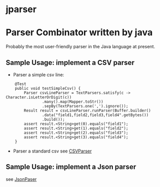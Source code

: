 # jparser

# Parser Combinator written by java

Probably the most user-friendly parser in the Java language at present.

## Sample Usage: implement a CSV parser
* Parser a simple csv line:
```
    @Test
    public void testSimpleCsv() {
        Parser csvLineParser = TextParsers.satisfy(c -> Character.isLetterOrDigit(c))
                .many().map(Mapper.toStr())
                .sepBy(TextParsers.one(',').ignore());
        Result result = csvLineParser.runParser(Buffer.builder()
                .data("field1,field2,field3,field4".getBytes())
                .build());
        assert result.<String>get(0).equals("field1");
        assert result.<String>get(1).equals("field2");
        assert result.<String>get(2).equals("field3");
        assert result.<String>get(3).equals("field4");
    }
```
* Parser a standard csv
see [CSVParser](https://github.com/janlely/jparser/blob/main/src/main/java/org/jay/parser/impl/csv/CsvParser.java)

## Sample Usage: implement a Json parser
see [JsonPaser](https://github.com/janlely/jparser/blob/main/src/main/java/org/jay/parser/impl/json/JsonParser.java)
